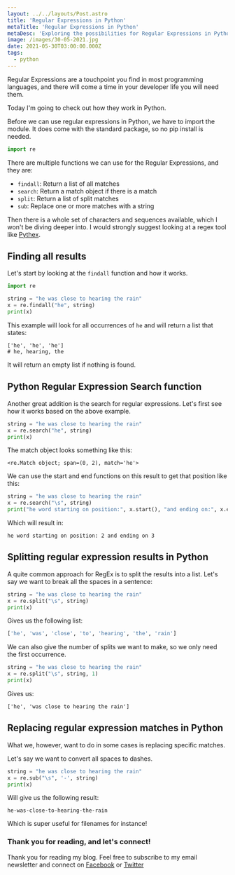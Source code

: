 ```yaml
---
layout: ../../layouts/Post.astro
title: 'Regular Expressions in Python'
metaTitle: 'Regular Expressions in Python'
metaDesc: 'Exploring the possibilities for Regular Expressions in Python'
image: /images/30-05-2021.jpg
date: 2021-05-30T03:00:00.000Z
tags:
  - python
---
```


Regular Expressions are a touchpoint you find in most programming languages, and there will come a time in your developer life you will need them.

Today I'm going to check out how they work in Python.

Before we can use regular expressions in Python, we have to import the module.
It does come with the standard package, so no pip install is needed.

```python
import re
```

There are multiple functions we can use for the Regular Expressions, and they are:

- `findall`: Return a list of all matches
- `search`: Return a match object if there is a match
- `split`: Return a list of split matches
- `sub`: Replace one or more matches with a string

Then there is a whole set of characters and sequences available, which I won't be diving deeper into.
I would strongly suggest looking at a regex tool like [Pythex](https://pythex.org/).

## Finding all results

Let's start by looking at the `findall` function and how it works.

```python
import re

string = "he was close to hearing the rain"
x = re.findall("he", string)
print(x)
```

This example will look for all occurrences of `he` and will return a list that states:

```
['he', 'he', 'he']
# he, hearing, the
```

It will return an empty list if nothing is found.

## Python Regular Expression Search function

Another great addition is the search for regular expressions.
Let's first see how it works based on the above example.

```python
string = "he was close to hearing the rain"
x = re.search("he", string)
print(x)
```

The match object looks something like this:

```
<re.Match object; span=(0, 2), match='he'>
```

We can use the start and end functions on this result to get that position like this:

```python
string = "he was close to hearing the rain"
x = re.search("\s", string)
print("he word starting on position:", x.start(), "and ending on:", x.end())
```

Which will result in:

```
he word starting on position: 2 and ending on 3
```

## Splitting regular expression results in Python

A quite common approach for RegEx is to split the results into a list.
Let's say we want to break all the spaces in a sentence:

```python
string = "he was close to hearing the rain"
x = re.split("\s", string)
print(x)
```

Gives us the following list:

```python
['he', 'was', 'close', 'to', 'hearing', 'the', 'rain']
```

We can also give the number of splits we want to make, so we only need the first occurrence.

```python
string = "he was close to hearing the rain"
x = re.split("\s", string, 1)
print(x)
```

Gives us:

```
['he', 'was close to hearing the rain']
```

## Replacing regular expression matches in Python

What we, however, want to do in some cases is replacing specific matches.

Let's say we want to convert all spaces to dashes.

```python
string = "he was close to hearing the rain"
x = re.sub("\s", '-', string)
print(x)
```

Will give us the following result:

```
he-was-close-to-hearing-the-rain
```

Which is super useful for filenames for instance!

### Thank you for reading, and let's connect!

Thank you for reading my blog. Feel free to subscribe to my email newsletter and connect on [Facebook](https://www.facebook.com/DailyDevTipsBlog) or [Twitter](https://twitter.com/DailyDevTips1)
